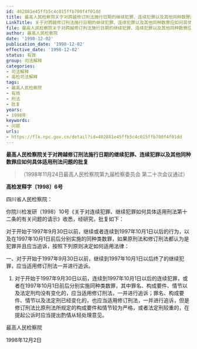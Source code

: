 ```yaml
---
id: 402881e45ffb5c4c015ffb700f4f01dd
title: 最高人民检察院关于对跨越修订刑法施行日期的继续犯罪、连续犯罪以及其他同种数罪应如何具体适用刑法问题的批复
LinkTitle: 关于对跨越修订刑法施行日期的继续犯罪、连续犯罪以及其他同种数罪应如何具体适用刑法问题的批复（1998）
file: 最高人民检察院关于对跨越修订刑法施行日期的继续犯罪、连续犯罪以及其他同种数罪应如何具体适用刑法问题的批复_19981202_402881e45ffb5c4c015ffb700f4f01dd.docx
author: 最高人民检察院
date: '1998-12-02'
publication_date: '1998-12-02'
effective_date: '1998-12-02'
status: 有效
group: 司法解释
categories:
- 司法解释
- 高检司法解释
tags:
- 最高人民检察院
- 有效
- 刑法
- 批复
years:
- 1998年
keywords:
- 问题
urls:
- https://flk.npc.gov.cn/detail?id=402881e45ffb5c4c015ffb700f4f01dd
---
```


**最高人民检察院关于对跨越修订刑法施行日期的继续犯罪、连续犯罪以及其他同种数罪应如何具体适用刑法问题的批复**

> （1998年11月24日最高人民检察院第九届检察委员会
> 第二十次会议通过）

**高检发释字〔1998〕6号**

四川省人民检察院：

你院川检发研（1998）10号《关于对连续犯罪、继续犯罪如何具体适用刑法第十二条的有关问题的请示》收悉，经研究，批复如下：

对于开始于1997年9月30日以前，继续或者连续到1997年10月1日以后的行为，以及在1997年10月1日前后分别实施的同种类数罪，如果原刑法和修订刑法都认为是犯罪并且应当追诉，按照下列原则决定如何适用法律：

一、对于开始于1997年9月30日以前，继续到1997年10月1日以后终了的继续犯罪，应当适用修订刑法一并进行追诉。

1. 对于开始于1997年9月30日以前，连续到1997年10月1日以后的连续犯罪，或者在1997年10月1日前后分别实施同种类数罪，其中罪名、构成要件、情节以及法定刑均没有变化的，应当适用修订刑法，一并进行追诉；罪名、构成要件、情节以及法定刑已经变化的，也应当适用修订刑法，一并进行追诉，但是修订刑法比原刑法所规定的构成要件和情节较为严格，或者法定刑较重的，在提起公诉时应当提出酌情从轻处理意见。

最高人民检察院

1998年12月2日
